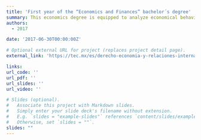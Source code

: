 ```yaml
---
title: 'First year of the “Economics and Finances” bachelor´s degree'
summary: This economics degree is equipped to analyze economical behaviors, design effective public policies, manage investments, and make accurate predictions.
authors:
  - 2017

date: '2017-06-30T00:00:00Z'

# Optional external URL for project (replaces project detail page).
external_link: 'https://tec.mx/es/derecho-economia-y-relaciones-internacionales/licenciatura-en-economia?srsltid=AfmBOorK7nB98_p5xCVMXPV4w5QkqrMjcH_ppFRdae7PKx-CSGFQCIFt'

links:
url_code: ''
url_pdf: ''
url_slides: ''
url_video: ''

# Slides (optional).
#   Associate this project with Markdown slides.
#   Simply enter your slide deck's filename without extension.
#   E.g. `slides = "example-slides"` references `content/slides/example-slides.md`.
#   Otherwise, set `slides = ""`.
slides: ""
---
```


